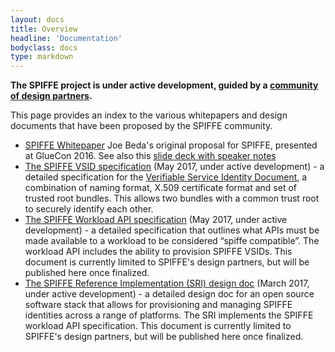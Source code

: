```yaml
---
layout: docs
title: Overview
headline: 'Documentation'
bodyclass: docs
type: markdown
---
```

**The SPIFFE project is under active development, guided by a [community of design partners](/community/).**

This page provides an index to the various whitepapers and design documents that have been proposed by the SPIFFE community.

 - [SPIFFE Whitepaper](https://docs.google.com/document/d/1GjurNK2ROw4rXz-k-l68JtpGRkGj2fZcWqP6gksEriQ/edit#heading=h.pq1kki84bhak) Joe Beda's original proposal for SPIFFE, presented at GlueCon 2016. See also this [slide deck with speaker notes](http://slides.eightypercent.net/spiffe-intro/index.html#p1)
 - [The SPIFFE VSID specification](https://docs.google.com/document/d/1kP4Vm0_AJ4ZXPtmKH_nQNtvdydiKNDyX05gXM6fOHV0/edit) (May 2017, under active development) - a detailed specification for the [Verifiable Service Identity Document]({{site.baseurl}}/docs/vsid/), a combination of naming format, X.509 certificate format and set of trusted root bundles. This allows two bundles with a common trust root to securely identify each other.
 - [The SPIFFE Workload API specification](https://docs.google.com/document/d/1iGuvDYh2534rnepSTkcKYpjFBAq5JrXmq6qdAP-8vyA/edit) (May 2017, under active development) - a detailed specification that outlines what APIs must be made available to a workload to be considered “spiffe compatible”. The workload API includes the ability to provision SPIFFE VSIDs. This document is currently limited to SPIFFE's design partners, but will be published here once finalized.
 - [The SPIFFE Reference Implementation (SRI) design doc](https://docs.google.com/document/d/1RZnBfj8I5xs8Yi_BPEKBRp0K3UnIJYTDg_31rfTt4j8/edit) (March 2017, under active development) - a detailed design doc for an open source software stack that allows for provisioning and managing SPIFFE identities across a range of platforms. The SRI implements the SPIFFE workload API specification. This document is currently limited to SPIFFE's design partners, but will be published here once finalized.